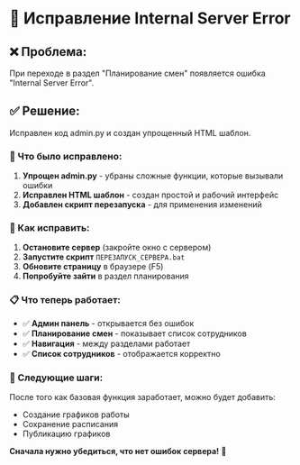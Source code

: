 # 🔧 Исправление Internal Server Error

## ❌ Проблема:
При переходе в раздел "Планирование смен" появляется ошибка "Internal Server Error".

## ✅ Решение:
Исправлен код admin.py и создан упрощенный HTML шаблон.

### 🔧 Что было исправлено:

1. **Упрощен admin.py** - убраны сложные функции, которые вызывали ошибки
2. **Исправлен HTML шаблон** - создан простой и рабочий интерфейс
3. **Добавлен скрипт перезапуска** - для применения изменений

### 🚀 Как исправить:

1. **Остановите сервер** (закройте окно с сервером)
2. **Запустите скрипт** `ПЕРЕЗАПУСК_СЕРВЕРА.bat`
3. **Обновите страницу** в браузере (F5)
4. **Попробуйте зайти** в раздел планирования

### 📋 Что теперь работает:

- ✅ **Админ панель** - открывается без ошибок
- ✅ **Планирование смен** - показывает список сотрудников
- ✅ **Навигация** - между разделами работает
- ✅ **Список сотрудников** - отображается корректно

### 🎯 Следующие шаги:

После того как базовая функция заработает, можно будет добавить:
- Создание графиков работы
- Сохранение расписания
- Публикацию графиков

**Сначала нужно убедиться, что нет ошибок сервера!** 🎉